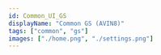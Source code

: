 ```yaml
---
id: Common_UI_GS
displayName: "Common GS (AVIN8)"
tags: ["common", "gs"]
images: ["./home.png", "./settings.png"]
---
```

